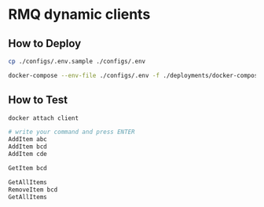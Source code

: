 # RMQ dynamic clients

## How to Deploy

```sh
cp ./configs/.env.sample ./configs/.env

docker-compose --env-file ./configs/.env -f ./deployments/docker-compose.yml up
```

## How to Test

```sh
docker attach client

# write your command and press ENTER
AddItem abc
AddItem bcd
AddItem cde

GetItem bcd

GetAllItems
RemoveItem bcd
GetAllItems
```